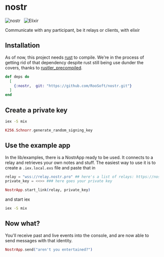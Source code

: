 # nostr

![nostr](https://raw.githubusercontent.com/RooSoft/nostr/main/guides/assets/images/nostr.jpeg)&nbsp;&nbsp;
![Elixir](https://raw.githubusercontent.com/RooSoft/nostr/main/guides/assets/images/elixir-with-name.svg)

Communicate with any participant, be it relays or clients, with elixir 

## Installation

As of now, this project needs [rust](https://www.rust-lang.org) to compile. We're in the process of getting 
rid of that dependency despite rust still being use dunder the covers, thanks to 
[rustler_precompiled](https://github.com/philss/rustler_precompiled).

```elixir
def deps do
  [
    {:nostr,  git: "https://github.com/RooSoft/nostr.git"}
  ]
end
```

## Create a private key

```bash
iex -S mix
```

```elixir
K256.Schnorr.generate_random_signing_key
```

## Use the example app

In the lib/examples, there is a NostrApp ready to be used. It connects to a relay and
retrieves your own notes and stuff. The easiest way to use it is to create a `.iex.local.exs`
file and paste that in

```elixir
relay = "wss://relay.nostr.pro" ## here's a list of relays: https://nostr-registry.netlify.app
private_key = <<>> ### here goes your private key

NostrApp.start_link(relay, private_key)
```

and start iex

```bash
iex -S mix
```

## Now what?

You'll receive past and live events into the console, and are now able to send messages with
that identity.

```elixir
NostrApp.send("aren't you entertained?")
```

